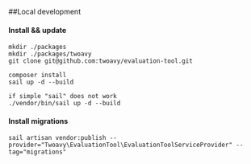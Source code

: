 ##Local development

#### Install && update
```
mkdir ./packages
mkdir ./packages/twoavy
git clone git@github.com:twoavy/evaluation-tool.git

composer install
sail up -d --build

if simple "sail" does not work
./vendor/bin/sail up -d --build
```

#### Install migrations
```
sail artisan vendor:publish --provider="Twoavy\EvaluationTool\EvaluationToolServiceProvider" --tag="migrations"
```
